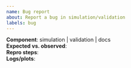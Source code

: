 ```yaml
---
name: Bug report
about: Report a bug in simulation/validation
labels: bug
---
```


**Component**: simulation | validation | docs  
**Expected vs. observed**:  
**Repro steps**:  
**Logs/plots**:
